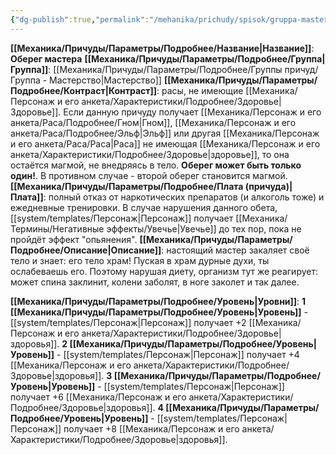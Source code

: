 ```yaml
---
{"dg-publish":true,"permalink":"/mehanika/prichudy/spisok/gruppa-masterstvo/obereg-mastera/"}
---
```


**[[Механика/Причуды/Параметры/Подробнее/Название\|Название]]**: **Оберег мастера**
**[[Механика/Причуды/Параметры/Подробнее/Группа\|Группа]]**: [[Механика/Причуды/Параметры/Подробнее/Группы причуд/Группа - Мастерство\|Мастерство]] 
**[[Механика/Причуды/Параметры/Подробнее/Контраст\|Контраст]]**: расы, не имеющие [[Механика/Персонаж и его анкета/Характеристики/Подробнее/Здоровье\|Здоровье]]. Если данную причуду получает [[Механика/Персонаж и его анкета/Раса/Подробнее/Гном\|Гном]], [[Механика/Персонаж и его анкета/Раса/Подробнее/Эльф\|Эльф]] или другая [[Механика/Персонаж и его анкета/Раса/Раса\|Раса]] не имеющая [[Механика/Персонаж и его анкета/Характеристики/Подробнее/Здоровье\|здоровье]], то она остаётся магмой, не внедряясь в тело. **Оберег может быть только один!**. В противном случае - второй оберег становится магмой. 
**[[Механика/Причуды/Параметры/Подробнее/Плата (причуда)\|Плата]]**: полный отказ от наркотических препаратов (и алкоголь тоже) и ежедневные тренировки. В случае нарушения данного обета, [[system/templates/Персонаж\|Персонаж]] получает [[Механика/Термины/Негативные эффекты/Увечье\|Увечье]] до тех пор, пока не пройдёт эффект "опьянения".
**[[Механика/Причуды/Параметры/Подробнее/Описание\|Описание]]**: настоящий мастер закаляет своё тело и знает: его тело храм! Пуская в храм дурные духи, ты ослабеваешь его. Поэтому нарушая диету, организм тут же реагирует: может спина заклинит, колени заболят, в ноге заколет и так далее. 

**[[Механика/Причуды/Параметры/Подробнее/Уровень\|Уровни]]**:
**1 [[Механика/Причуды/Параметры/Подробнее/Уровень\|Уровень]]** - [[system/templates/Персонаж\|Персонаж]] получает +2 [[Механика/Персонаж и его анкета/Характеристики/Подробнее/Здоровье\|здоровья]]. 
**2 [[Механика/Причуды/Параметры/Подробнее/Уровень\|Уровень]]** - [[system/templates/Персонаж\|Персонаж]] получает +4 [[Механика/Персонаж и его анкета/Характеристики/Подробнее/Здоровье\|здоровья]]. 
**3 [[Механика/Причуды/Параметры/Подробнее/Уровень\|Уровень]]** - [[system/templates/Персонаж\|Персонаж]] получает +6 [[Механика/Персонаж и его анкета/Характеристики/Подробнее/Здоровье\|здоровья]]. 
**4 [[Механика/Причуды/Параметры/Подробнее/Уровень\|Уровень]]** - [[system/templates/Персонаж\|Персонаж]] получает +8 [[Механика/Персонаж и его анкета/Характеристики/Подробнее/Здоровье\|здоровья]]. 